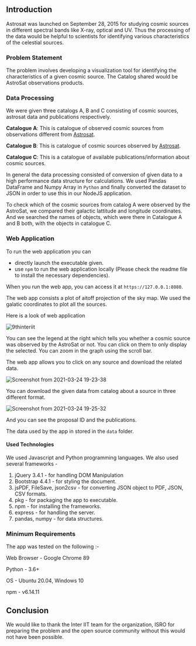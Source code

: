 ## Introduction

Astrosat was launched on September 28, 2015 for studying cosmic sources in different spectral bands like X-ray, optical and UV. Thus the processing of the data would be helpful to scientists for identifying various characteristics of the celestial sources.

### Problem Statement

The problem involves developing a visualization tool for identifying the characteristics of a given cosmic source. The Catalog shared would be AstroSat observations products.

### Data Processing

We were given three catalogs A, B and C consisting of cosmic sources, astrosat data and publications respectively.

**Catalogue A**: This is catalogue of observed cosmic sources from observations different from [Astrosat](https://www.isro.gov.in/astrosat-0).

**Catalogue B**: This is catalogue of cosmic sources observed by [Astrosat](https://www.isro.gov.in/astrosat-0).

**Catalogue C**: This is a catalogue of available publications/information about cosmic sources.

In general the data processing consisted of conversion of given data to a high performance data structure for calculations. We used Pandas DataFrame and Numpy Array in `Python` and finally converted the dataset to JSON in order to use this in our NodeJS application.

To check which of the cosmic sources from catalog A were observed by the AstroSat, we compared their galactic lattitude and longitude coordinates. And we searched the names of objects, which were there in Catalogue A and B both, with the objects in catalogue C.

### Web Application

To run the web application you can

* directly launch the executable given.
* use `npm` to run the web application locally (Please check the readme file to install the necessary dependencies).

When you run the web app, you can access it at `https://127.0.0.1:8080`.

The web app consists a plot of aitoff projection of the sky map. We used the galatic coordinates to plot all the sources.

Here is a look of web application

![9thinteriit](https://user-images.githubusercontent.com/63332774/112233135-d8157a00-8c5f-11eb-9d78-de9636dfdd4e.png)

You can see the legend at the right which tells you whether a cosmic source was observed by the AstroSat or not. You can click on them to only display the selected. You can zoom in the graph using the scroll bar.

The web app allows you to click on any source and download the related data.

![Screenshot from 2021-03-24 19-23-38](https://user-images.githubusercontent.com/54475046/112321942-7d6b3500-8cd6-11eb-9642-7072ee68b238.png)

You can download the given data from catalog about a source in three different format.

![Screenshot from 2021-03-24 19-25-32](https://user-images.githubusercontent.com/54475046/112322265-c327fd80-8cd6-11eb-950a-75d535f7e64a.png)

And you can see the proposal ID and the publications.

The data used by the app in stored in the `data` folder.

#### Used Technologies

We used Javascript and Python programming languages. We also used several frameworks - 

1. jQuery 3.4.1 - for handling DOM Manipulation
2. Bootstrap 4.4.1 - for styling the document.
3. jsPDF, FileSave, json2csv - for converting JSON object to PDF, JSON, CSV formats.
4. pkg - for packaging the app to executable.
5. npm - for installing the frameworks.
6. express - for handling the server.
7. pandas, numpy - for data structures.

### Minimum Requirements

The app was tested on the following :-

Web Browser - Google Chrome 89

Python - 3.6+

OS - Ubuntu 20.04, Windows 10

npm - v6.14.11

## Conclusion

We would like to thank the Inter IIT team for the organization, ISRO for preparing the problem and the open source community without this would not have been possible.
